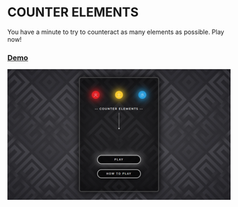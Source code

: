 # COUNTER ELEMENTS

You have a minute to try to counteract as many elements as possible. Play now!

### [Demo](https://juan-antonio-ledesma.github.io/counter-elements/)

![COUNTER ELEMENTS](/images/screenshot.png)
